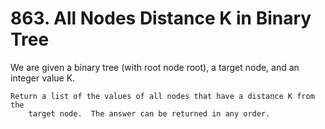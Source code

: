 # 863. All Nodes Distance K in Binary Tree

We are given a binary tree (with root node root), a target
        node, and an integer value K.

    Return a list of the values of all nodes that have a distance K from the
        target node.  The answer can be returned in any order.